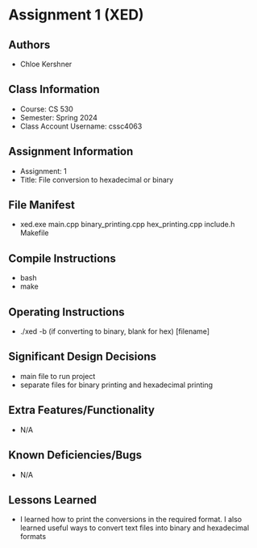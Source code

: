 # Assignment 1 (XED)

## Authors
- Chloe Kershner

## Class Information
- Course: CS 530
- Semester: Spring 2024
- Class Account Username: cssc4063

## Assignment Information
- Assignment: 1 
- Title: File conversion to hexadecimal or binary

## File Manifest
- xed.exe main.cpp binary_printing.cpp hex_printing.cpp include.h Makefile

## Compile Instructions
- bash
- make

## Operating Instructions
-  ./xed -b (if converting to binary, blank for hex) [filename]

## Significant Design Decisions
- main file to run project
- separate files for binary printing and hexadecimal printing

## Extra Features/Functionality
-  N/A

## Known Deficiencies/Bugs
- N/A

## Lessons Learned
- I learned how to print the conversions in the required format. I also learned useful ways to convert text files into binary and hexadecimal formats
